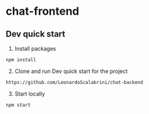 # chat-frontend

## Dev quick start ##

1. Install packages
````
npm install
````

2. Clone and run Dev quick start for the project
````
https://github.com/LeonardoScalabrini/chat-backend
````

3. Start locally
````
npm start